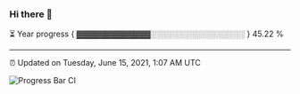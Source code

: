 ### Hi there 👋

⏳ Year progress { ▓▓▓▓▓▓▓▓▓▓▓▓▓░░░░░░░░░░░░░░░░░ } 45.22 %

---

⏰ Updated on Tuesday, June 15, 2021, 1:07 AM UTC

![Progress Bar CI](https://github.com/arthurbuhl/arthurbuhl/workflows/Progress%20Bar%20CI/badge.svg)
